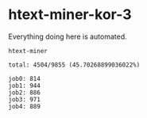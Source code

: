 # htext-miner-kor-3

Everything doing here is automated.

```
htext-miner

total: 4504/9855 (45.70268899036022%)

job0: 814
job1: 944
job2: 886
job3: 971
job4: 889
```